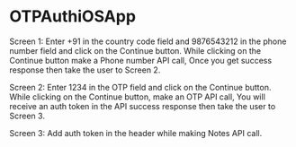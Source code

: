 # OTPAuthiOSApp
Screen 1: Enter +91 in the country code field and 9876543212 in the phone number field and click on the Continue button. While clicking on the Continue button make a Phone number API call, Once you get success response then take the user to Screen 2.

Screen 2: Enter 1234 in the OTP field and click on the Continue button. While clicking on the Continue button, make an OTP API call, You will receive an auth token in the API success response then take the user to Screen 3.

Screen 3: Add auth token in the header while making Notes API call.
